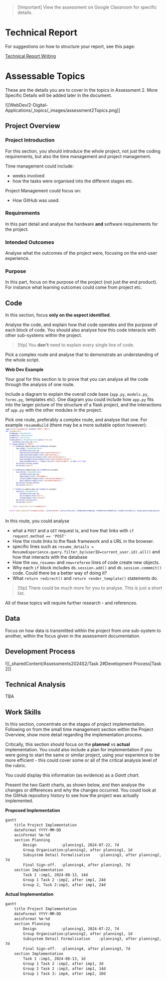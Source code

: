 
> [!important] View the assessment on Google Classroom for specific details.

# Technical Report

For suggestions on how to structure your report, see this page:

[Technical Report Writing](_sharedContent/technicalReportWriting.md)


# Assessable Topics 

These are the details you are to cover in the topics in Assessment 2. More Specific Details will be added later in the document.

![[WebDev/2-Digital-Applications/_topics/_images/assessment2Topics.png]]

## Project Overview

### Project Introduction

For this section, you should introduce the whole project, not just the coding requirements, but also the time management and project management. 

Time management could include:
- weeks involved
- how the tasks were organised into the different stages etc.

Project Management could focus on:
- How GitHub was used.

### Requirements

In this part detail and analyse the hardware **and** software requirements for the project.

### Intended Outcomes

Analyse what the outcomes of the project were, focusing on the end-user experience.

### Purpose

In this part, focus on the purpose of the project (not just the end product). For instance what learning outcomes could come from project etc.

## Code

In this section, focus **only on the aspect identified**. 

Analyse the code, and explain how that code operates and the purpose of each block of code. You should also analyse how this code interacts with other sub-systems within the project.

> [!tip] You **don't** need to explain every single line of code.

Pick a complex route and analyse that to demonstrate an understanding of the whole script.

**Web Dev Example**

Your goal for this section is to prove that you can analyse all the code through the analysis of one route.

Include a diagram to explain the overall code base (`app.py`, `models.py`, `forms.py`, templates etc). One diagram you could include how `app.py` fits into the larger picture of the structure of a flask project, and the interactions of `app.py` with the other modules in the project.


Pick one route, preferably a complex route, and analyse that one. For example `resumeBuild` (there may be a more suitable option however):
![resumeBuildRoute](/WebDev/2-Digital-Applications/2024S2/_images/resumeBuildRoute.png)

In this route, you could analyse
- what a `POST` and a `GET` request is, and how that links with `if request.method == 'POST'`
- How the route links to the flask framework and a URL in the browser.
- specific lines such as `resume_details = ResumeExperience.query.filter_by(userID=current_user.id).all()` and how that interacts with the database
- How the `new_resume=` and `new=referee` lines of code create new objects.
- Why each `if` block includes `db.session.add()` and `db.session.commmit()` code. Could there be a better way of doing it?
- What `return redirect()` and `return render_template()` statements do.

> [!tip] There could be much more for you to analyse. This is just a short list.

All of these topics will require further research - and references.



## Data

Focus on how data is transmitted within the project from one sub-system to another, within the focus given in the assessment documentation.


## Development Process

![[_sharedContent/Assessments2024S2/Task 2#Development Process|Task 2]]


## Technical Analysis

TBA

## Work Skills

In this section, concentrate on the stages of project implementation.  Following on from the small time management section within the Project Overview, show more detail regarding the implementation process. 

Critically, this section should focus on the **planned** vs **actual** implementation. You could also include a plan for implementation if you were going to start the same or similar project, using your experience to be more efficient - this could cover some or all of the critical analysis level of the rubric.

You could display this information (as evidence) as a *Gantt chart*. 

Present the two Gantt charts, as shown below, and then analyse the changes or differences and why the changes occurred. You could look at the GitHub repository history to see how the project was actually implemented.

**Proposed Implementation**

```mermaid
gantt
    title Project Implementation
    dateFormat YYYY-MM-DD
    axisFormat %m-%d
    section Planning
        Design           :planning1, 2024-07-22, 7d
        Group Organisation:planning2, after planning1, 1d
        Subsystem Detail Formalisation    :planning3, after planning2, 7d
		Final Sign-off.  :planning4, after planning3, 7d
    section Implementation
        Task 1 :imp1, 2024-08-13, 14d
        Group 1 Task 2 :imp2, after imp1, 24d
        Group 2, Task 2:imp3, after imp1, 24d 
```


**Actual Implementation**

```mermaid
gantt
    title Project Implementation
    dateFormat YYYY-MM-DD
    axisFormat %m-%d
    section Planning
        Design           :planning1, 2024-07-22, 7d
        Group Organisation:planning2, after planning1, 1d
        Subsystem Detail Formalisation    :planning3, after planning2, 7d
		Final Sign-off.  :planning4, after planning3, 7d
    section Implementation
        Task 1 :imp1, 2024-08-13, 1d
        Group 1 Task 2 :imp2, after imp1, 3d
        Group 2 Task 2 :imp3, after imp1, 14d 
        Group 1 Task 3: imp4, after imp2, 10d
```
